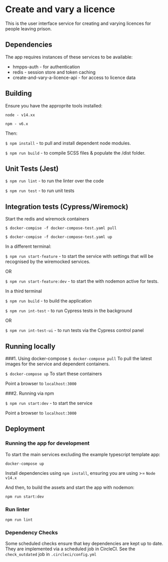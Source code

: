 # Create and vary a licence

This is the user interface service for creating and varying licences for people
leaving prison.

## Dependencies
The app requires instances of these services to be available:
* hmpps-auth - for authentication
* redis - session store and token caching
* create-and-vary-a-licence-api - for access to licence data

## Building

Ensure you have the approprite tools installed:

`node - v14.xx`

`npm - v6.x`

Then:

`$ npm install` - to pull and install dependent node modules.

`$ npm run build` - to compile SCSS files & populate the /dist folder.

## Unit Tests (Jest)

`$ npm run lint` - to run the linter over the code

`$ npm run test` - to run unit tests

## Integration tests (Cypress/Wiremock)

Start the redis and wiremock containers

`$ docker-compise -f docker-compose-test.yaml pull`

`$ docker-compise -f docker-compose-test.yaml up`

In a different terminal:

`$ npm run start-feature` - to start the service with settings that will be recognised by the wiremocked services.

OR 

`$ npm run start-feature:dev` - to start the with nodemon active for tests.

In a third terminal

`$ npm run build` - to build the application

`$ npm run int-test` - to run Cypress tests in the background

OR

`$ npm run int-test-ui` - to run tests via the Cypress control panel

## Running locally
###1. Using docker-compose
`$ docker-compose pull`
To pull the latest images for the service and dependent containers.

`$ docker-compose up` To start these containers

Point a browser to `localhost:3000`

###2. Running via npm

`$ npm run start:dev`  - to start the service 

Point a browser to `localhost:3000`

## Deployment


### Running the app for development

To start the main services excluding the example typescript template app: 

`docker-compose up`

Install dependencies using `npm install`, ensuring you are using >= `Node v14.x`

And then, to build the assets and start the app with nodemon:

`npm run start:dev`

### Run linter

`npm run lint`

### Dependency Checks

Some scheduled checks ensure that key dependencies are kept up to date.
They are implemented via a scheduled job in CircleCI. 
See the `check_outdated` job in `.circleci/config.yml`
